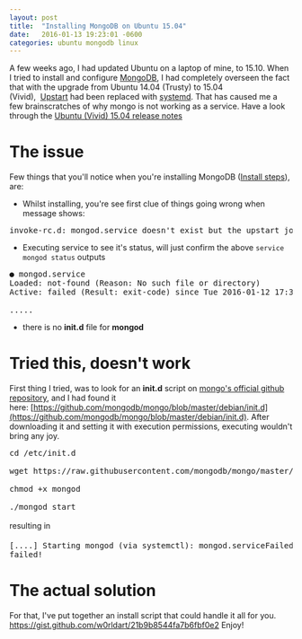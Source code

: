 ```yaml
---
layout: post
title:  "Installing MongoDB on Ubuntu 15.04"
date:   2016-01-13 19:23:01 -0600
categories: ubuntu mongodb linux
---
```


A few weeks ago, I had updated Ubuntu on a laptop of mine, to 15.10\. When I tried to install and configure [MongoDB](http://mongodb.com), I had completely overseen the fact that with the upgrade from Ubuntu 14.04 (Trusty) to 15.04 (Vivid),  [Upstart](http://upstart.ubuntu.com/) had been replaced with [systemd](http://freedesktop.org/wiki/Software/systemd/). That has caused me a few brainscratches of why mongo is not working as a service. Have a look through the [Ubuntu (Vivid) 15.04 release notes](https://wiki.ubuntu.com/VividVervet/ReleaseNotes)  

# The issue

Few things that you'll notice when you're installing MongoDB ([Install steps](https://docs.mongodb.org/manual/tutorial/install-mongodb-on-ubuntu/#import-the-public-key-used-by-the-package-management-system)), are:

*   Whilst installing, you're see first clue of things going wrong when message shows:

<pre class="EnlighterJSRAW" data-enlighter-language="null">invoke-rc.d: mongod.service doesn't exist but the upstart job does. Nothing to start or stop until a systemd or init job is present.</pre>

*   Executing service to see it's status, will just confirm the above `service mongod status` outputs

<pre class="EnlighterJSRAW" data-enlighter-language="null">● mongod.service
Loaded: not-found (Reason: No such file or directory)
Active: failed (Result: exit-code) since Tue 2016-01-12 17:37:43 GMT; 6min ago

.....</pre>

*   there is no **init.d** file for **mongod**

# Tried this, doesn't work

First thing I tried, was to look for an **init.d** script on [mongo's official github repository](https://github.com/mongodb/mongo/), and I had found it here: [https://github.com/mongodb/mongo/blob/master/debian/init.d](https://github.com/mongodb/mongo/blob/master/debian/init.d). After downloading it and setting it with execution permissions, executing wouldn't bring any joy.

<pre class="EnlighterJSRAW" data-enlighter-language="null">cd /etc/init.d

wget https://raw.githubusercontent.com/mongodb/mongo/master/debian/init.d -O mongod

chmod +x mongod

./mongod start</pre>

<span style="line-height: 1.75em;">resulting in</span>

<pre class="EnlighterJSRAW" data-enlighter-language="null">[....] Starting mongod (via systemctl): mongod.serviceFailed to start mongod.service: Unit mongod.service failed to load: No such file or directory.
failed!</pre>

# The actual solution

For that, I've put together an install script that could handle it all for you. https://gist.github.com/w0rldart/21b9b8544fa7b6fbf0e2 Enjoy!

